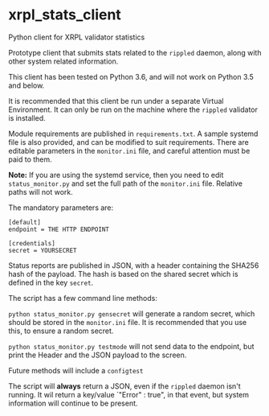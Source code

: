 # xrpl_stats_client
Python client for XRPL validator statistics

Prototype client that submits stats related to the `rippled` daemon, along with other system related information.

This client has been tested on Python 3.6, and will not work on Python 3.5 and below.

It is recommended that this client be run under a separate Virtual Environment. It can only be run on the machine where the `rippled` validator is installed.

Module requirements are published in `requirements.txt`. A sample systemd file is also provided, and can be modified to suit requirements. There are editable parameters in the `monitor.ini` file, and careful attention must be paid to them.

**Note:** If you are using the systemd service, then you need to edit `status_monitor.py` and set the full path of the `monitor.ini` file. Relative paths will not work.

The mandatory parameters are:
```
[default]
endpoint = THE HTTP ENDPOINT

[credentials]
secret = YOURSECRET
```
Status reports are published in JSON, with a header containing the SHA256 hash of the payload. The hash is based on the shared secret which is defined in the key `secret`.

The script has a few command line methods:

`python status_monitor.py gensecret` will generate a random secret, which should be stored in the `monitor.ini` file. It is recommended that you use this, to ensure a random secret.

`python status_monitor.py testmode` will not send data to the endpoint, but print the Header and the JSON payload to the screen.

Future methods will include a `configtest`

The script will **always** return a JSON, even if the `rippled` daemon isn't running. It wil return a key/value `"Error" : true", in that event, but system information will continue to be present.
